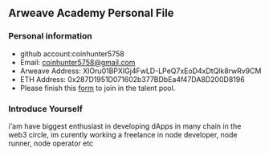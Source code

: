 ## Arweave Academy Personal File

### Personal information

- github account:coinhunter5758 
- Email: coinhunter5758@gmail.com
- Arweave Address: XlOru01BPXIGj4FwLD-LPeQ7xEoD4xDtQlk8rwRv9CM
- ETH Address: 0x287D1951D071602b377BDbEa4f47DA8D200D8196
- Please finish this [form](https://docs.google.com/forms/d/e/1FAIpQLSfWA5fIIcBgmRppm3jNz5vmf9Mai_QMVil-2pO4r7YKn_Zhtw/viewform?usp=sf_link) to join in the talent pool.

### Introduce Yourself
 i'am have biggest enthusiast in developing dApps in many chain in the web3 circle, im curently working a freelance in node developer, node runner, node operator etc
